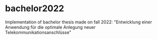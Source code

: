 # bachelor2022
Implementation of bachelor thesis made on fall 2022:
"Entwicklung einer Anwendung für die optimale Anlegung neuer 
Telekommunikationsanschlüsse"

